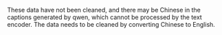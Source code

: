 These data have not been cleaned, and there may be Chinese in the captions generated by qwen, which cannot be processed by the text encoder. The data needs to be cleaned by converting Chinese to English. 
